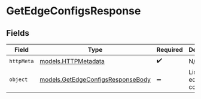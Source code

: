 # GetEdgeConfigsResponse


## Fields

| Field                                                                        | Type                                                                         | Required                                                                     | Description                                                                  |
| ---------------------------------------------------------------------------- | ---------------------------------------------------------------------------- | ---------------------------------------------------------------------------- | ---------------------------------------------------------------------------- |
| `httpMeta`                                                                   | [models.HTTPMetadata](../models/httpmetadata.md)                             | :heavy_check_mark:                                                           | N/A                                                                          |
| `object`                                                                     | [models.GetEdgeConfigsResponseBody](../models/getedgeconfigsresponsebody.md) | :heavy_minus_sign:                                                           | List of all edge configs.                                                    |